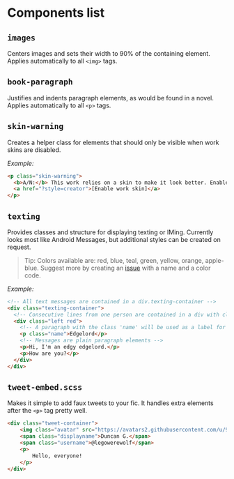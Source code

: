# Components list

## `images`

Centers images and sets their width to 90% of the containing element. Applies automatically to all
`<img>` tags.

## `book-paragraph`

Justifies and indents paragraph elements, as would be found in a novel. Applies automatically to all
`<p>` tags.

## `skin-warning`

Creates a helper class for elements that should only be visible when work skins are disabled.

_Example:_

```html
<p class="skin-warning">
  <b>A/N:</b> This work relies on a skin to make it look better. Enable the skin by clicking here:
  <a href="?style=creator">[Enable work skin]</a>
</p>
```

## `texting`

Provides classes and structure for displaying texting or IMing. Currently looks most like Android
Messages, but additional styles can be created on request.

> Tip: Colors available are: red, blue, teal, green, yellow, orange, apple-blue. Suggest more by
> creating an [issue](https://github.com/legowerewolf/AO3-themes/issues) with a name and a color
> code.

_Example:_

```html
<!-- All text messages are contained in a div.texting-container -->
<div class="texting-container">
  <!-- Consecutive lines from one person are contained in a div with classes indicating side and color -->
  <div class="left red">
    <!-- A paragraph with the class 'name' will be used as a label for who's speaking - put it at the top -->
    <p class="name">Edgelord</p>
    <!-- Messages are plain paragraph elements -->
    <p>Hi, I'm an edgy edgelord.</p>
    <p>How are you?</p>
  </div>
</div>
```

## `tweet-embed.scss`

Makes it simple to add faux tweets to your fic. It handles extra elements after the `<p>` tag pretty well.

```html
<div class="tweet-container">
	<img class="avatar" src="https://avatars2.githubusercontent.com/u/9828842" />
	<span class="displayname">Duncan G.</span>
	<span class="username">@legowerewolf</span>
	<p>
		Hello, everyone!
	</p>
</div>
```
